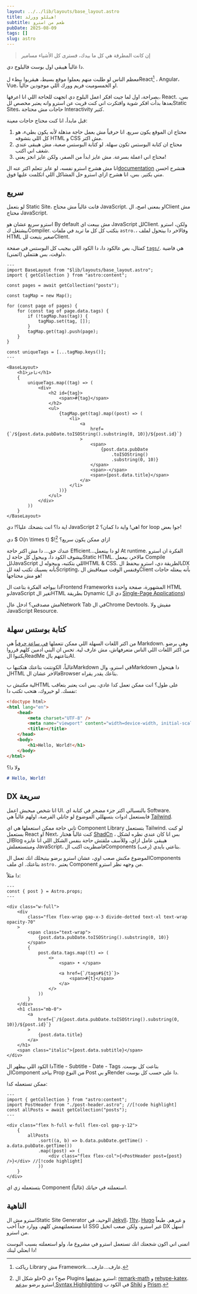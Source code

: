 ```yaml
---
layout: ../../lib/layouts/base_layout.astro
title: هيللو وورلد!
subtitle: طعم من استرو
pubDate: 2025-08-09
tags: []
slug: astro
---
```


> إن كانت المطرقة هي كل ما بيدك، فسترى كل الأشياء مسامير

دا غالباً هيبقى اول بوست فالبلوج دي.

معظم الناس لو طلبت منهم يعملوا موقع بسيط، هيقربوا ببطء لReact[^1] ، Angular، Vue، او الخمسوميت فريم وورك اللي موجودين حالياً.

بصراحة، اول لما جيت افكر اعمل البلوج دي اتجهت للحاجة اللي انا اعرفها، React. بس، بعدها بدأت افكر شوية وافتكرت اني كنت قريت عن استرو وانه يعتبر مخصص للStatic Sites، حاجات مش محتاجة Interactivity كتير.

قبل مابدأ، انا كنت محتاج حاجات معينة:

1. محتاج ان الموقع يكون سريع. انا حرفياً مش بعمل حاجة مذهلة لأنه يكون بطيء، هو كل اللي بتشوفه HTML و CSS مش اكتر.
2. محتاج ان كتابة البوستس تكون سهلة. لو كتابة البوستس صعبة، مش هيبقى عندي شغف اني اكتب.
3. محتاج اني اعملة بسرعة. مش عايز ابدأ من الصفر، ولكن عايز انجز يعني!

انا مش هشرح استرو نفسه، لو عايز تتعلم اكتر عنه ال[documentation](https://docs.astro.build/en/getting-started/) هتشرح احسن مني بكتير. بس، انا هشرح ازاي استرو حل المشاكل اللي اتكلمت عليها فوق.

## سريع

لو بتعمل Static Site، فانت غالباً مش محتاج JavaScript. او بمعنى اصح، الClient مش محتاج JavaScript.

استرو سريع عشان هو By default مش بيبعت اي JavaScript للClient. ولكن، استرو بيشتغل كCompiler. بتكتب كل كل ما تريد في ملفات `astro.`، وفالاخر دا بيتحول لملف HTML صغير يتبعت للClient.

كمثال، بص عالكود دا، دا الكود اللي بيجيب كل البوستس في صفحة [`tags/`](/tags). هي فاضية دلوقت، بس هتتملي (اتمنى).

```astro
---
import BaseLayout from "$lib/layouts/base_layout.astro";
import { getCollection } from "astro:content";

const pages = await getCollection("posts");

const tagMap = new Map();

for (const page of pages) {
    for (const tag of page.data.tags) {
        if (!tagMap.has(tag)) {
            tagMap.set(tag, []);
        }
        tagMap.get(tag).push(page);
    }
}

const uniqueTags = [...tagMap.keys()];
---

<BaseLayout>
    <h1>تاجژ</h1>
    {
        uniqueTags.map((tag) => (
            <div>
                <h2 id={tag}>
                    <span>#{tag}</span>
                </h2>
                <ul>
                    {tagMap.get(tag).map((post) => (
                        <li>
                            <a
                                href={`/${post.data.pubDate.toISOString().substring(0, 10)}/${post.id}`}
                            >
                                <span>
                                    {post.data.pubDate
                                        .toISOString()
                                        .substring(0, 10)}
                                </span>
                                <span>-</span>
                                <span>{post.data.title}</span>
                            </a>
                        </li>
                    ))}
                </ul>
            </div>
        ))
    }
</BaseLayout>
```

اية دا؟ انت بتضحك عليا؟! دي JavaScript اهي! واية دا كمان؟ 2 for loop جوا بعض!

دي $ O(n \times t) $![^2] ازاي ممكن يكون سريع؟

عندك حق... دا مش اكتر حاجة Efficient...لو دا بيتعمل At runtime. الفكرة ان استرو بيشوف الكود دا، وبيحول كل حاجة لStatic HTML. مالاخر، بيعمل Compile للJavaScript اللي بتكتبه، وبيحوله لHTML & CSS. بالطريقة دي، استرو بيحفظ الDX بأنه يسيبك تكتب لغة للScripting، وفنفس الوقت مبيعاقبش الClient بأنه يبعتله حاجات هو مش محتاجها!

دا بيواجه الفكرة بتاعت الFrontend Frameworks المشهورة، صفحة واحدة HTML وJavaScript تغير الHTML بطريقة Dynamic (دي ال [Single-Page Applications](https://en.wikipedia.org/wiki/Single-page_application))

مش مصدقني؟ ادخل عالNetwork Tab في الChrome Devtools. مفيش ولا JavaScript Resource.

## كتابة بوستس سهلة

من اكتر اللغات السهلة اللي ممكن تتعملها [في ساعة حرفياً](https://www.markdownguide.org/basic-syntax/) هي Markdown. وهي برضو من اكتر اللغات اللي الناس متعرفهاش، مش عارف لية. تحس ان البني ادمين كلهم قرروا يكتبوا الReadMe بتاعتهم بالAI.

غالباً، الكونتنت بتاعتك هتكتبها بMarkdown في استرو، والMarkdown دا هيتحول لHTML فالاخر عشان الBrowser بتاعك يقدر يقراه.

لية مكتبش بHTML على طول؟ انت ممكن تعمل كدا عادي، بس انت يعتبر بتعاقب نفسك. لو خيروك، هتحب تكتب دا:

```html
<!doctype html>
<html lang="en">
    <head>
        <meta charset="UTF-8" />
        <meta name="viewport" content="width=device-width, initial-scale=1" />
        <title></title>
    </head>
    <body>
        <h1>Hello, World!</h1>
    </body>
</html>
```

ولا دا؟

```md
# Hello, World!
```

## DX سريعة

انا شخص مبحبش اعمل UI. بالنسبالي اكتر جزء مضجر في كتابة اي Software. فابستعمل ادوات بتسهللي الموضوع لو جاتلي الفرصة، اولهم غالباً هي [Tailwind](https://tailwindcss.com/).

تاني حاجة ممكن استعملها هي اي Component Library بتستعمل Tailwind. لو كنت بستعمل React او Next، كنت غالباً هختار [ShadCn](https://ui.shadcn.com/) ، بس انا كان عندي نظره لشكل الBlog هيبقى عامل ازاي، وللأسف ملقتش حاجة بنفس الشكل اللي انا عايزه ومبتستعملش JavaScript، فاضطريت اكتب الComponents بتاعتي بايدي (رعب).

الموضوع مكنش صعب اوي، عشان استرو برضو بيتيحلك انك تعمل الComponents بتاعتك. اي ملف `astro.` يعتبر Component من وجهه نظر استرو.

دا مثلاً:

```astro
---
const { post } = Astro.props;
---

<div class="w-full">
    <div
        class="flex flex-wrap gap-x-3 divide-dotted text-xl text-wrap opacity-70"
    >
        <span class="text-wrap">
            {post.data.pubDate.toISOString().substring(0, 10)}
        </span>
        {
            post.data.tags.map((t) => (
                <>
                    <span> • </span>

                    <a href={`/tags#${t}`}>
                        <span>#{t}</span>
                    </a>
                </>
            ))
        }
    </div>
    <h1 class="mb-0">
        <a
            href={`/${post.data.pubDate.toISOString().substring(0, 10)}/${post.id}`}
        >
            {post.data.title}
        </a>
    </h1>
    <span class="italic">{post.data.subtitle}</span>
</div>
```

دا الكود اللي بيظهر الTitle - Subtitle - Date - Tags بتاعت كل بوست. الComponent بياخد Prop من النوع Post و بيRender دا على حسب كل بوست.

ممكن تستعمله كدا:

```astro
---
import { getCollection } from "astro:content";
import PostHeader from "./post-header.astro"; //[!code highlight]
const allPosts = await getCollection("posts");
---

<div class="flex h-full w-full flex-col gap-y-12">
    {
        allPosts
            .sort((a, b) => b.data.pubDate.getTime() - a.data.pubDate.getTime())
            .map((post) => (
                <div class="flex flex-col">{<PostHeader post={post} />}</div> //[!code highlight]
            ))
    }
</div>
```

بتستعمله زي اي Component استعملته في حياتك (غالباً).

## الناهية

استرو مش الStatic Site Generator الوحيد، في [Jekyll](https://jekyllrb.com/)، [11ty](https://www.11ty.dev/)، [Hugo](https://gohugo.io/) و غيرهم. طبعاً انا مستعملتهمش كلهم، ووارد جداً احب SSG غير استرو، ولكن صعب اتخيل DX اسهل من استرو.

اتمنى اني اكون شجعتك انك تستعمل استرو في مشروع ما، ولو استعملته بسبب البوست دا ابعتلي لينك!

[^1]: رياكت Library مش Framework....عارف...عارف.

[^2]: حلو شكل الO صح؟ دي Plugins استرو [بيدعمها](https://docs.astro.build/en/guides/markdown-content/#markdown-plugins): [remark-math](https://github.com/remarkjs/remark-math/tree/main/packages/remark-math) و [rehype-katex](https://github.com/remarkjs/remark-math/tree/main/packages/rehype-katex). استرو برضو [بيدعم Syntax Highlighting](https://docs.astro.build/en/guides/syntax-highlighting/) في الكود ب [Shiki](https://shiki.style/) و [Prism](https://prismjs.com/).
